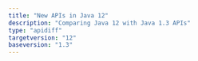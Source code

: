 ```yaml
---
title: "New APIs in Java 12"
description: "Comparing Java 12 with Java 1.3 APIs"
type: "apidiff"
targetversion: "12"
baseversion: "1.3"
---
```

